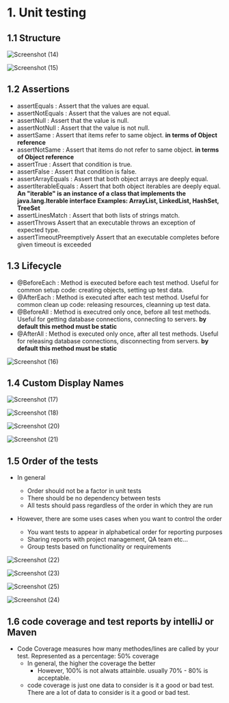 # 1. Unit testing

## 1.1 Structure

![Screenshot (14)](https://github.com/user-attachments/assets/f3ee568d-4d94-4f55-b55a-4db7998f620b)

![Screenshot (15)](https://github.com/user-attachments/assets/f8eadd3b-5fc6-4bad-8695-b0c3525df7a4)

## 1.2 Assertions

- assertEquals : Assert that the values are equal.
- assertNotEquals : Assert that the values are not equal.
- assertNull : Assert that the value is null.
- assertNotNull : Assert that the value is not null.
- assertSame : Assert that items refer to same object. **in terms of Object reference**
- assertNotSame : Assert that items do not refer to same object. **in terms of Object reference**
- assertTrue : Assert that condition is true.
- assertFalse : Assert that condition is false.
- assertArrayEquals : Assert that both object arrays are deeply equal.
- assertIterableEquals : Assert that both object iterables are deeply equal. **An "iterable" is an instance of a class that implements the java.lang.Iterable interface Examples: ArrayList, LinkedList, HashSet, TreeSet**
- assertLinesMatch : Assert that both lists of strings match.
- assertThrows Assert that an executable throws an exception of expected type.
- assertTimeoutPreemptively Assert that an executable completes before given timeout is exceeded


## 1.3 Lifecycle

- @BeforeEach : Method is executed before each test method. Useful for common setup code: creating objects, setting up test data.
- @AfterEach : Method is executed after each test method. Useful for common clean up code: releasing resources, cleanning up test data.
- @BeforeAll : Method is executred only once, before all test methods. Useful for getting database connections, connecting to servers. **by default this method must be static**
- @AfterAll : Method is executed only once, after all test methods. Useful for releasing database connections, disconnecting from servers. **by default this method must be static**

![Screenshot (16)](https://github.com/user-attachments/assets/b6a4f3bb-3256-42ac-9a5c-cf0dc9fa1f83)

## 1.4 Custom Display Names

![Screenshot (17)](https://github.com/user-attachments/assets/3903a2b7-91ba-4b6b-b346-8f5b12bfea77)

![Screenshot (18)](https://github.com/user-attachments/assets/13c574a9-ddd3-4df2-ad88-1b75417624d2)

![Screenshot (20)](https://github.com/user-attachments/assets/0c8f902c-b312-4e25-9641-da88a9c7b181)

![Screenshot (21)](https://github.com/user-attachments/assets/a2f9cbab-340c-4cef-8bae-789ef09fbb90)

## 1.5 Order of the tests

- In general
  - Order should not be a factor in unit tests
  - There should be no dependency between tests
  - All tests should pass regardless of the order in which they are run

- However, there are some uses cases when you want to control the order
  - You want tests to appear in alphabetical order for reporting purposes 
  - Sharing reports with project management, QA team etc...
  - Group tests based on functionality or requirements

![Screenshot (22)](https://github.com/user-attachments/assets/36191c6e-29a0-4360-bb3e-552c23805011)

![Screenshot (23)](https://github.com/user-attachments/assets/fddbd9c7-cd4d-4637-ae20-638f14173283)

![Screenshot (25)](https://github.com/user-attachments/assets/132a855d-7d95-45be-9a95-1278c76ebe8a)

![Screenshot (24)](https://github.com/user-attachments/assets/3de7a80a-ef4c-47db-ad68-cb9dde98ba02)

## 1.6 code coverage and test reports by intelliJ or Maven

- Code Coverage measures how many methodes/lines are called by your test. Represented as a percentage: 50% coverage
  - In general, the higher the coverage the better
    - However, 100% is not alwats attainble. usually 70% - 80% is acceptable.
  - code coverage is just one data to consider is it a good or bad test. There are a lot of data to consider is it a good or bad test.
 
